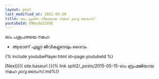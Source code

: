 ```yaml
---
layout: post
last_modified_at: 2021-03-29
title: ഓം പ്രാണ നിലയായ നമഹ ൧൦൮ ടൈംസ്
youtubeId: O96sdoZ2VGE
---
```

 
 
 ഓം പശുപതയെ നമഹ 
 
 -  ആരാണ് എല്ലാ ജീവികളുടെയും ദൈവം 
 
  
 
  
 
 
 
 
 
 


{% include youtubePlayer.html id=page.youtubeId %}
 
[Next]({{ site.baseurl }}{% link  split2/_posts/2015-05-15-ഓം ബ്രഹ്മജിയായ നമഹ ൧൦൮ ടൈംസ്.md%})
 

